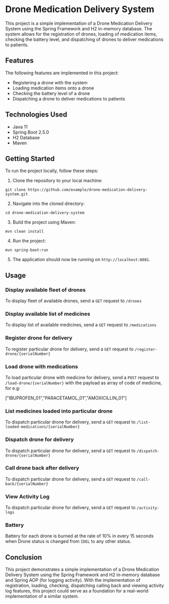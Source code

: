 # Drone Medication Delivery System

This project is a simple implementation of a Drone Medication Delivery System using the Spring Framework and H2
in-memory database. The system allows for the registration of drones, loading of medication items, checking the battery
level, and dispatching of drones to deliver medications to patients.

## Features

The following features are implemented in this project:

- Registering a drone with the system
- Loading medication items onto a drone
- Checking the battery level of a drone
- Dispatching a drone to deliver medications to patients

## Technologies Used

- Java 11
- Spring Boot 2.5.0
- H2 Database
- Maven

## Getting Started

To run the project locally, follow these steps:

1. Clone the repository to your local machine:

```
git clone https://github.com/example/drone-medication-delivery-system.git
```

2. Navigate into the cloned directory:

```
cd drone-medication-delivery-system
```

3. Build the project using Maven:

```
mvn clean install
```

4. Run the project:

```
mvn spring-boot:run
```

5. The application should now be running on `http://localhost:8081`.

## Usage

### Display available fleet of drones

To display fleet of available drones, send a `GET` request to `/drones`

### Display available list of medicines

To display list of available medicines, send a `GET` request to `/medications`

### Register drone for delivery

To register particular drone for delivery, send a `GET` request to `/register-drone/{serialNumber}`

### Load drone with medications

To load particular drone with medicine for delivery, send a `POST` request to `/load-drone/{serialNumber}` with the payload as array of code of medicine, for e.g:

["IBUPROFEN_01","PARACETAMOL_01","AMOXICILLIN_01"]

### List medicines loaded into particular drone
To dispatch particular drone for delivery, send a `GET` request to `/list-loaded-medications/{serialNumber}`


### Dispatch drone for delivery
To dispatch particular drone for delivery, send a `GET` request to `/dispatch-drone/{serialNumber}` 


### Call drone back after delivery
To dispatch particular drone for delivery, send a `GET` request to `/call-back/{serialNumber}`


### View Activity Log
To dispatch particular drone for delivery, send a `GET` request to `/activity-logs`

### Battery
Battery for each drone is burned at the rate of 10% in every 15 seconds when Drone status is changed  from `IDEL` to any other status.

## Conclusion

This project demonstrates a simple implementation of a Drone Medication Delivery System using the Spring Framework and
H2 in-memory database and Spring AOP (for logging activity). With the implementation of registration, loading, checking, dispatching calling back and viewing activity log features, this
project could serve as a foundation for a real-world implementation of a similar system.
